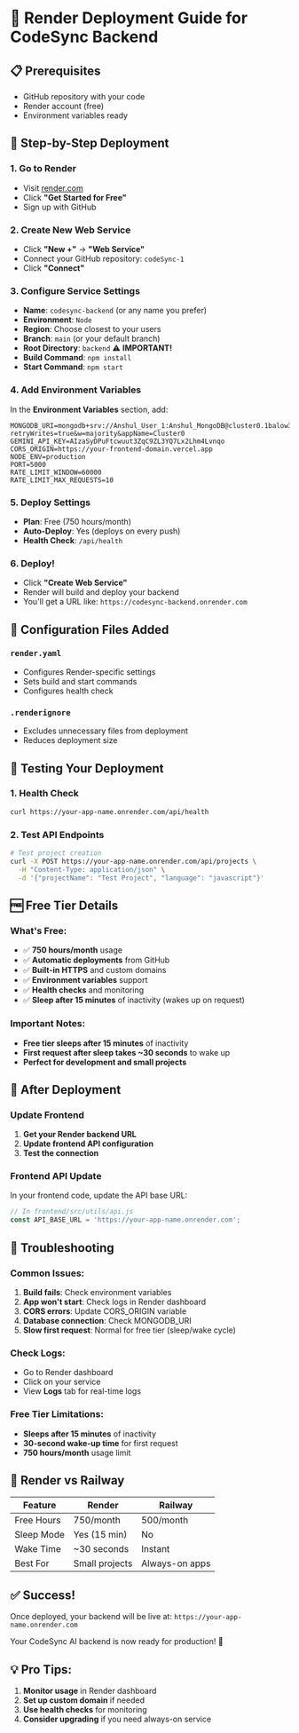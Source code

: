 # 🚀 Render Deployment Guide for CodeSync Backend

## 📋 Prerequisites
- GitHub repository with your code
- Render account (free)
- Environment variables ready

## 🚀 Step-by-Step Deployment

### 1. Go to Render
- Visit [render.com](https://render.com)
- Click **"Get Started for Free"**
- Sign up with GitHub

### 2. Create New Web Service
- Click **"New +"** → **"Web Service"**
- Connect your GitHub repository: `codeSync-1`
- Click **"Connect"**

### 3. Configure Service Settings
- **Name**: `codesync-backend` (or any name you prefer)
- **Environment**: `Node`
- **Region**: Choose closest to your users
- **Branch**: `main` (or your default branch)
- **Root Directory**: `backend` ⚠️ **IMPORTANT!**
- **Build Command**: `npm install`
- **Start Command**: `npm start`

### 4. Add Environment Variables
In the **Environment Variables** section, add:

```env
MONGODB_URI=mongodb+srv://Anshul_User_1:Anshul_MongoDB@cluster0.1balow3.mongodb.net/?retryWrites=true&w=majority&appName=Cluster0
GEMINI_API_KEY=AIzaSyDPuFtcwuut3ZqC9ZL3YQ7Lx2Lhm4Lvnqo
CORS_ORIGIN=https://your-frontend-domain.vercel.app
NODE_ENV=production
PORT=5000
RATE_LIMIT_WINDOW=60000
RATE_LIMIT_MAX_REQUESTS=10
```

### 5. Deploy Settings
- **Plan**: Free (750 hours/month)
- **Auto-Deploy**: Yes (deploys on every push)
- **Health Check**: `/api/health`

### 6. Deploy!
- Click **"Create Web Service"**
- Render will build and deploy your backend
- You'll get a URL like: `https://codesync-backend.onrender.com`

## 🔧 Configuration Files Added

### `render.yaml`
- Configures Render-specific settings
- Sets build and start commands
- Configures health check

### `.renderignore`
- Excludes unnecessary files from deployment
- Reduces deployment size

## 🧪 Testing Your Deployment

### 1. Health Check
```bash
curl https://your-app-name.onrender.com/api/health
```

### 2. Test API Endpoints
```bash
# Test project creation
curl -X POST https://your-app-name.onrender.com/api/projects \
  -H "Content-Type: application/json" \
  -d '{"projectName": "Test Project", "language": "javascript"}'
```

## 🆓 Free Tier Details

### What's Free:
- ✅ **750 hours/month** usage
- ✅ **Automatic deployments** from GitHub
- ✅ **Built-in HTTPS** and custom domains
- ✅ **Environment variables** support
- ✅ **Health checks** and monitoring
- ✅ **Sleep after 15 minutes** of inactivity (wakes up on request)

### Important Notes:
- **Free tier sleeps after 15 minutes** of inactivity
- **First request after sleep takes ~30 seconds** to wake up
- **Perfect for development and small projects**

## 🔄 After Deployment

### Update Frontend
1. **Get your Render backend URL**
2. **Update frontend API configuration**
3. **Test the connection**

### Frontend API Update
In your frontend code, update the API base URL:
```javascript
// In frontend/src/utils/api.js
const API_BASE_URL = 'https://your-app-name.onrender.com';
```

## 🚨 Troubleshooting

### Common Issues:
1. **Build fails**: Check environment variables
2. **App won't start**: Check logs in Render dashboard
3. **CORS errors**: Update CORS_ORIGIN variable
4. **Database connection**: Check MONGODB_URI
5. **Slow first request**: Normal for free tier (sleep/wake cycle)

### Check Logs:
- Go to Render dashboard
- Click on your service
- View **Logs** tab for real-time logs

### Free Tier Limitations:
- **Sleeps after 15 minutes** of inactivity
- **30-second wake-up time** for first request
- **750 hours/month** usage limit

## 🎯 Render vs Railway

| Feature | Render | Railway |
|---------|--------|---------|
| Free Hours | 750/month | 500/month |
| Sleep Mode | Yes (15 min) | No |
| Wake Time | ~30 seconds | Instant |
| Best For | Small projects | Always-on apps |

## ✅ Success!
Once deployed, your backend will be live at:
`https://your-app-name.onrender.com`

Your CodeSync AI backend is now ready for production! 🎉

## 💡 Pro Tips:
1. **Monitor usage** in Render dashboard
2. **Set up custom domain** if needed
3. **Use health checks** for monitoring
4. **Consider upgrading** if you need always-on service
